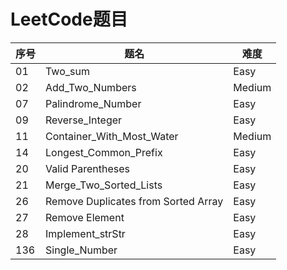 LeetCode题目
===

序号       | 题名    | 难度
--------- | --------|  --------
01  | Two_sum | Easy
02 | Add_Two_Numbers | Medium 
07  | Palindrome_Number | Easy
09  | Reverse_Integer | Easy
11  | Container_With_Most_Water | Medium
14  | Longest_Common_Prefix | Easy
20 | Valid Parentheses | Easy
21  | Merge_Two_Sorted_Lists | Easy
26 | Remove Duplicates from Sorted Array	| Easy
27 | Remove Element | Easy
28 | Implement_strStr | Easy
136  | Single_Number | Easy





